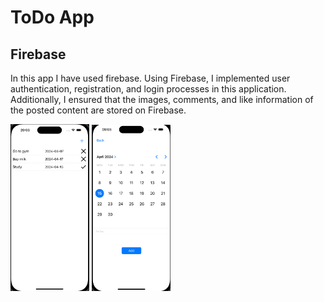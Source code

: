 # ToDo App

## Firebase

In this app I have used firebase. Using Firebase, I implemented user authentication, registration, and login processes in this application. 
Additionally, I ensured that the images, comments, and like information of the posted content are stored on Firebase.


  
<img src="ToDoList/1.png" width=25% height=25%)>

<img src="ToDoList/2.png" width=25% height=25%)>


